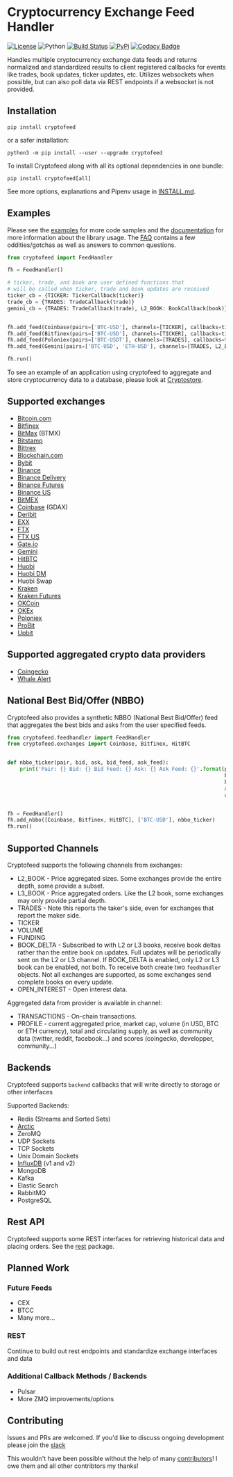 # Cryptocurrency Exchange Feed Handler
[![License](https://img.shields.io/badge/license-XFree86-blue.svg)](LICENSE)
![Python](https://img.shields.io/badge/Python-3.7+-green.svg)
[![Build Status](https://travis-ci.org/bmoscon/cryptofeed.svg?branch=master)](https://travis-ci.org/bmoscon/cryptofeed)
[![PyPi](https://img.shields.io/badge/PyPi-cryptofeed-brightgreen.svg)](https://pypi.python.org/pypi/cryptofeed)
[![Codacy Badge](https://api.codacy.com/project/badge/Grade/efa4e0d6e10b41d0b51454d08f7b33b1)](https://www.codacy.com/app/bmoscon/cryptofeed?utm_source=github.com&amp;utm_medium=referral&amp;utm_content=bmoscon/cryptofeed&amp;utm_campaign=Badge_Grade)

Handles multiple cryptocurrency exchange data feeds and returns normalized and standardized results to client registered callbacks for events like trades, book updates, ticker updates, etc. Utilizes websockets when possible, but can also poll data via REST endpoints if a websocket is not provided.

## Installation

    pip install cryptofeed

or a safer installation:

    python3 -m pip install --user --upgrade cryptofeed

To install Cryptofeed along with all its optional dependencies in one bundle:

    pip install cryptofeed[all]

See more options, explanations and Pipenv usage in [INSTALL.md](https://github.com/bmoscon/cryptofeed/blob/master/INSTALL.md).


## Examples

Please see the [examples](https://github.com/bmoscon/cryptofeed/tree/master/examples) for more code samples and the [documentation](https://github.com/bmoscon/cryptofeed/blob/master/docs/README.md) for more information about the library usage. The [FAQ](https://github.com/bmoscon/cryptofeed/tree/master/FAQ.md) contains a few oddities/gotchas as well as answers to common questions.


```python
from cryptofeed import FeedHandler

fh = FeedHandler()

# ticker, trade, and book are user defined functions that
# will be called when ticker, trade and book updates are received
ticker_cb = {TICKER: TickerCallback(ticker)}
trade_cb = {TRADES: TradeCallback(trade)}
gemini_cb = {TRADES: TradeCallback(trade), L2_BOOK: BookCallback(book)}


fh.add_feed(Coinbase(pairs=['BTC-USD'], channels=[TICKER], callbacks=ticker_cb))
fh.add_feed(Bitfinex(pairs=['BTC-USD'], channels=[TICKER], callbacks=ticker_cb))
fh.add_feed(Poloniex(pairs=['BTC-USDT'], channels=[TRADES], callbacks=trade_cb))
fh.add_feed(Gemini(pairs=['BTC-USD', 'ETH-USD'], channels=[TRADES, L2_BOOK], callbacks=gemini_cb))

fh.run()
```

To see an example of an application using cryptofeed to aggregate and store cryptocurrency data to a database, please look at [Cryptostore](https://github.com/bmoscon/cryptostore).

## Supported exchanges

* [Bitcoin.com](https://www.bitcoin.com/)
* [Bitfinex](https://bitfinex.com)
* [BitMax](https://bitmax.io/) (BTMX)
* [Bitstamp](https://www.bitstamp.net/)
* [Bittrex](https://global.bittrex.com/)
* [Blockchain.com](https://www.blockchain.com/)
* [Bybit](https://www.bybit.com/)
* [Binance](https://www.binance.com/en)
* [Binance Delivery](https://binance-docs.github.io/apidocs/delivery/en/)
* [Binance Futures](https://www.binance.com/en/futures)
* [Binance US](https://www.binance.us/en)
* [BitMEX](https://www.bitmex.com/)
* [Coinbase](https://www.coinbase.com/) (GDAX)
* [Deribit](https://www.deribit.com/)
* [EXX](https://www.exx.com/)
* [FTX](https://ftx.com/)
* [FTX US](https://ftx.us/)
* [Gate.io](https://www.gate.io/)
* [Gemini](https://gemini.com/)
* [HitBTC](https://hitbtc.com/)
* [Huobi](https://www.hbg.com/)
* [Huobi DM](https://www.huobi.com/en-us/markets/hb_dm/)
* Huobi Swap
* [Kraken](https://www.kraken.com/)
* [Kraken Futures](https://futures.kraken.com/)
* [OKCoin](http://okcoin.com/)
* [OKEx](https://www.okex.com/)
* [Poloniex](https://www.poloniex.com/)
* [ProBit](https://www.probit.com/)
* [Upbit](https://sg.upbit.com/home)

## Supported aggregated crypto data providers

* [Coingecko](https://www.coingecko.com/en)
* [Whale Alert](https://whale-alert.io/)

## National Best Bid/Offer (NBBO)

Cryptofeed also provides a synthetic NBBO (National Best Bid/Offer) feed that aggregates the best bids and asks from the user specified feeds.

```python
from cryptofeed.feedhandler import FeedHandler
from cryptofeed.exchanges import Coinbase, Bitfinex, HitBTC


def nbbo_ticker(pair, bid, ask, bid_feed, ask_feed):
    print('Pair: {} Bid: {} Bid Feed: {} Ask: {} Ask Feed: {}'.format(pair,
                                                                      bid,
                                                                      bid_feed,
                                                                      ask,
                                                                      ask_feed))


fh = FeedHandler()
fh.add_nbbo([Coinbase, Bitfinex, HitBTC], ['BTC-USD'], nbbo_ticker)
fh.run()
```

## Supported Channels

Cryptofeed supports the following channels from exchanges:

* L2_BOOK - Price aggregated sizes. Some exchanges provide the entire depth, some provide a subset.
* L3_BOOK - Price aggregated orders. Like the L2 book, some exchanges may only provide partial depth.
* TRADES - Note this reports the taker's side, even for exchanges that report the maker side.
* TICKER
* VOLUME
* FUNDING
* BOOK_DELTA - Subscribed to with L2 or L3 books, receive book deltas rather than the entire book on updates. Full updates will be periodically sent on the L2 or L3 channel. If BOOK_DELTA is enabled, only L2 or L3 book can be enabled, not both. To receive both create two `feedhandler` objects. Not all exchanges are supported, as some exchanges send complete books on every update.
* OPEN_INTEREST - Open interest data.

Aggregated data from provider is available in channel:

* TRANSACTIONS - On-chain transactions.
* PROFILE - current aggregated price, market cap, volume (in USD, BTC or ETH currency), total and circulating supply,
 as well as community data (twitter, reddit, facebook...) and scores (coingecko, developper, community...)

## Backends

Cryptofeed supports `backend` callbacks that will write directly to storage or other interfaces

Supported Backends:
* Redis (Streams and Sorted Sets)
* [Arctic](https://github.com/manahl/arctic)
* ZeroMQ
* UDP Sockets
* TCP Sockets
* Unix Domain Sockets
* [InfluxDB](https://github.com/influxdata/influxdb) (v1 and v2)
* MongoDB
* Kafka
* Elastic Search
* RabbitMQ
* PostgreSQL


## Rest API

Cryptofeed supports some REST interfaces for retrieving historical data and placing orders. See the [rest](https://github.com/bmoscon/cryptofeed/tree/master/cryptofeed/rest) package.


## Planned Work

### Future Feeds
* CEX
* BTCC
* Many more...

### REST
Continue to build out rest endpoints and standardize exchange interfaces and data

### Additional Callback Methods / Backends
* Pulsar
* More ZMQ improvements/options

## Contributing
Issues and PRs are welcomed. If you'd like to discuss ongoing development please join the [slack](https://join.slack.com/t/cryptofeed-dev/shared_invite/enQtNjY4ODIwODA1MzQ3LTIzMzY3Y2YxMGVhNmQ4YzFhYTc3ODU1MjQ5MDdmY2QyZjdhMGU5ZDFhZDlmMmYzOTUzOTdkYTZiOGUwNGIzYTk)

This wouldn't have been possible without the help of many [contributors](AUTHORS.md)! I owe them and all other contribtors my thanks!

